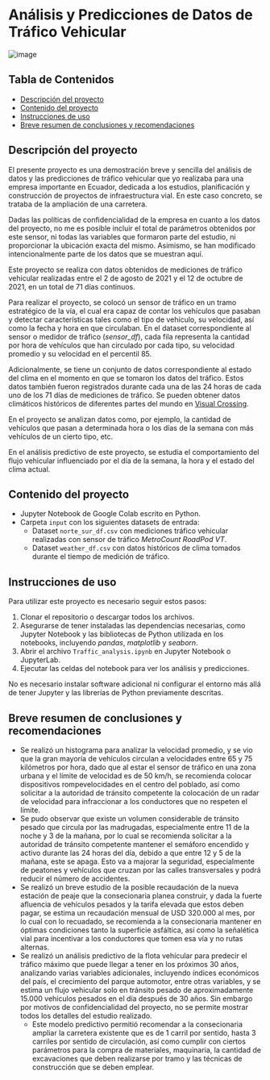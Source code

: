 # Análisis y Predicciones de Datos de Tráfico Vehicular

![image](https://github.com/user-attachments/assets/45336690-769a-4dec-a385-a87ede89dd79)

## Tabla de Contenidos

- [Descripción del proyecto](#descripción-del-proyecto)
- [Contenido del proyecto](#contenido-del-proyecto)
- [Instrucciones de uso](#instrucciones-de-uso)
- [Breve resumen de conclusiones y recomendaciones](#breve-resumen-de-conclusiones-y-recomendaciones)

## Descripción del proyecto

El presente proyecto es una demostración breve y sencilla del análisis de datos y las predicciones de tráfico vehicular que yo realizaba para una empresa importante en Ecuador, dedicada a los estudios, planificación y construcción de proyectos de infraestructura vial. En este caso concreto, se trataba de la ampliación de una carretera.

Dadas las políticas de confidencialidad de la empresa en cuanto a los datos del proyecto, no me es posible incluir el total de parámetros obtenidos por este sensor, ni todas las variables que formaron parte del estudio, ni proporcionar la ubicación exacta del mismo. Asimismo, se han modificado intencionalmente parte de los datos que se muestran aquí.

Este proyecto se realiza con datos obtenidos de mediciones de tráfico vehicular realizadas entre el 2 de agosto de 2021 y el 12 de octubre de 2021, en un total de 71 días continuos.

Para realizar el proyecto, se colocó un sensor de tráfico en un tramo estratégico de la vía, el cual era capaz de contar los vehículos que pasaban y detectar características tales como el tipo de vehículo, su velocidad, así como la fecha y hora en que circulaban. En el dataset correspondiente al sensor o medidor de tráfico (*sensor_df*), cada fila representa la cantidad por hora de vehículos que han circulado por cada tipo, su velocidad promedio y su velocidad en el percentil 85.

Adicionalmente, se tiene un conjunto de datos correspondiente al estado del clima en el momento en que se tomaron los datos del tráfico. Estos datos también fueron registrados durante cada una de las 24 horas de cada uno de los 71 días de mediciones de tráfico. Se pueden obtener datos climáticos históricos de diferentes partes del mundo en [Visual Crossing](https://www.visualcrossing.com/weather/weather-data-services).

En el proyecto se analizan datos como, por ejemplo, la cantidad de vehículos que pasan a determinada hora o los días de la semana con más vehículos de un cierto tipo, etc.

En el análisis predictivo de este proyecto, se estudia el comportamiento del flujo vehicular influenciado por el día de la semana, la hora y el estado del clima actual.

## Contenido del proyecto

- Jupyter Notebook de Google Colab escrito en Python.
- Carpeta `input` con los siguientes datasets de entrada:
   - Dataset `norte_sur_df.csv` con mediciones tráfico vehicular realizadas con sensor de tráfico *MetroCount RoadPod VT*.
   - Dataset `weather_df.csv` con datos históricos de clima tomados durante el tiempo de medición de tráfico.


## Instrucciones de uso

Para utilizar este proyecto es necesario seguir estos pasos:

1. Clonar el repositorio o descargar todos los archivos.
2. Asegurarse de tener instaladas las dependencias necesarias, como Jupyter Notebook y las bibliotecas de Python utilizada en los notebooks, incluyendo *pandas*, *matplotlib* y *seaborn*.
3. Abrir el archivo `Traffic_analysis.ipynb` en Jupyter Notebook o JupyterLab.
4. Ejecutar las celdas del notebook para ver los análisis y predicciones.

No es necesario instalar software adicional ni configurar el entorno más allá de tener Jupyter y las librerías de Python previamente descritas.

## Breve resumen de conclusiones y recomendaciones

- Se realizó un histograma para analizar la velocidad promedio, y se vio que la gran mayoría de vehículos circulan a velocidades entre 65 y 75 kilómetros por hora, dado que al estar el sensor de tráfico en una zona urbana y el límite de velocidad es de 50 km/h, se recomienda colocar dispositivos rompevelocidades en el centro del poblado, así como solicitar a la autoridad de tránsito competente la colocación de un radar de velocidad para infraccionar a los conductores que no respeten el límite.
- Se pudo observar que existe un volumen considerable de tránsito pesado que circula por las madrugadas, especialmente entre 11 de la noche y 3 de la mañana, por lo cual se recomienda solicitar a la autoridad de tránsito competente mantener el semáforo encendido y activo durante las 24 horas del día, debido a que entre 12 y 5 de la mañana, este se apaga. Esto va a majorar la seguridad, especialmente de peatones y vehículos que cruzan por las calles transversales y podrá reducir el número de accidentes.
- Se realizó un breve estudio de la posible recaudación de la nueva estación de peaje que la consecionaria planea construir, y dada la fuerte afluencia de vehículos pesados y la tarifa elevada que estos deben pagar, se estima un recaudación mensual de USD 320.000 al mes, por lo cual con lo recuadado, se recomienda a la consecionaria mantener en óptimas condiciones tanto la superficie asfáltica, así como la señalética vial para incentivar a los conductores que tomen esa vía y no rutas alternas.
- Se realizó un análisis predictivo de la flota vehícular para predecir el tráfico máximo que puede llegar a tener en los próximos 30 años, analizando varias variables adicionales, incluyendo índices económicos del país, el crecimiento del parque automotor, entre otras variables, y se estima un flujo vehicular solo en tránsito pesado de aproximadamente 15.000 vehículos pesados en el día después de 30 años. Sin embargo por motivos de confidencialidad del proyecto, no se permite mostrar todos los detalles del estudio realizado.
  - Este modelo predictivo permitió recomendar a la consecionaria ampliar la carretera existente que es de 1 carril por sentido, hasta 3 carriles por sentido de circulación, así como cumplir con ciertos parámetros para la compra de materiales, maquinaria, la cantidad de excavaciones que deben realizarse por tramo y las técnicas de construcción que se deben emplear.
